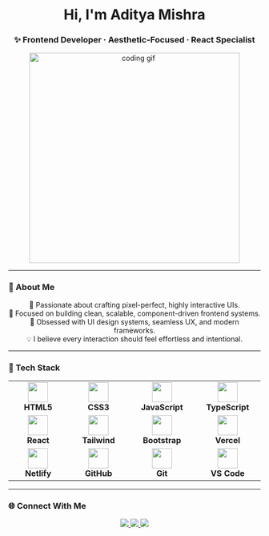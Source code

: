<h1 align="center">Hi, I'm Aditya Mishra</h1>
<h3 align="center">✨ Frontend Developer · Aesthetic-Focused · React Specialist</h3>

<p align="center">
  <img src="https://media.giphy.com/media/qgQUggAC3Pfv687qPC/giphy.gif" width="420" alt="coding gif" />
</p>

---

### 📌 About Me

<p align="center">
🚀 Passionate about crafting pixel-perfect, highly interactive UIs.<br>
🎯 Focused on building clean, scalable, component-driven frontend systems.<br>
🎨 Obsessed with UI design systems, seamless UX, and modern frameworks.<br>
💡 I believe every interaction should feel effortless and intentional.
</p>

---

### 🧠 Tech Stack

<table align="center">
  <tr>
    <td align="center" width="140">
      <img src="https://cdn.jsdelivr.net/gh/devicons/devicon/icons/html5/html5-original.svg" width="40" /><br/>
      <strong>HTML5</strong>
    </td>
    <td align="center" width="140">
      <img src="https://cdn.jsdelivr.net/gh/devicons/devicon/icons/css3/css3-original.svg" width="40" /><br/>
      <strong>CSS3</strong>
    </td>
    <td align="center" width="140">
      <img src="https://cdn.jsdelivr.net/gh/devicons/devicon/icons/javascript/javascript-original.svg" width="40" /><br/>
      <strong>JavaScript</strong>
    </td>
    <td align="center" width="140">
      <img src="https://cdn.jsdelivr.net/gh/devicons/devicon/icons/typescript/typescript-original.svg" width="40" /><br/>
      <strong>TypeScript</strong>
    </td>
  </tr>
  <tr>
    <td align="center" width="140">
      <img src="https://cdn.jsdelivr.net/gh/devicons/devicon/icons/react/react-original.svg" width="40" /><br/>
      <strong>React</strong>
    </td>
    <td align="center" width="140">
      <img src="https://cdn.jsdelivr.net/gh/devicons/devicon/icons/tailwindcss/tailwindcss-original.svg" width="40" /><br/>
      <strong>Tailwind</strong>
    </td>
    <td align="center" width="140">
      <img src="https://cdn.jsdelivr.net/gh/devicons/devicon/icons/bootstrap/bootstrap-original.svg" width="40" /><br/>
      <strong>Bootstrap</strong>
    </td>
    <td align="center" width="140">
      <img src="https://assets.vercel.com/image/upload/front/assets/design/vercel-triangle-black.svg" width="40" /><br/>
      <strong>Vercel</strong>
    </td>
  </tr>
  <tr>
    <td align="center" width="140">
      <img src="https://www.vectorlogo.zone/logos/netlify/netlify-icon.svg" width="40" /><br/>
      <strong>Netlify</strong>
    </td>
    <td align="center" width="140">
      <img src="https://cdn.jsdelivr.net/gh/devicons/devicon/icons/github/github-original.svg" width="40" /><br/>
      <strong>GitHub</strong>
    </td>
    <td align="center" width="140">
      <img src="https://cdn.jsdelivr.net/gh/devicons/devicon/icons/git/git-original.svg" width="40" /><br/>
      <strong>Git</strong>
    </td>
    <td align="center" width="140">
      <img src="https://cdn.jsdelivr.net/gh/devicons/devicon/icons/vscode/vscode-original.svg" width="40" /><br/>
      <strong>VS Code</strong>
    </td>
  </tr>
</table>

---

### 🌐 Connect With Me

<p align="center">
  <a href="mailto:adityamernstack@gmail.com">
    <img src="https://img.shields.io/badge/Gmail-adityamernstack%40gmail.com-D14836?style=for-the-badge&logo=gmail&logoColor=white" />
  </a>
  <a href="https://linkedin.com/in/adityamishra" target="_blank">
    <img src="https://img.shields.io/badge/LinkedIn-Aditya%20Mishra-0A66C2?style=for-the-badge&logo=linkedin&logoColor=white" />
  </a>
  <a href="https://discord.com/users/REPLACE_WITH_ID" target="_blank">
    <img src="https://img.shields.io/badge/Discord-chupmanyu-7289DA?style=for-the-badge&logo=discord&logoColor=white" />
  </a>
</p>
